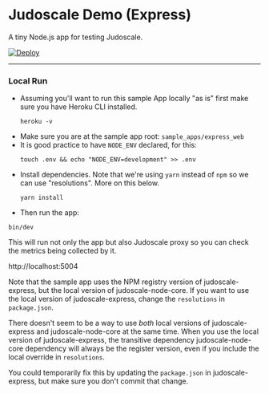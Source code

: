 # Judoscale Demo (Express)

A tiny Node.js app for testing Judoscale.

[![Deploy](https://www.herokucdn.com/deploy/button.svg)](https://heroku.com/deploy?template=https://github.com/judoscale/judoscale-sample-express)

---

### Local Run

- Assuming you'll want to run this sample App locally "as is" first make sure you have Heroku CLI installed.
  ```shell
  heroku -v
  ```
- Make sure you are at the sample app root: `sample_apps/express_web`
- It is good practice to have `NODE_ENV` declared, for this:
  ```shell
  touch .env && echo "NODE_ENV=development" >> .env
  ```
- Install dependencies. Note that we're using `yarn` instead of `npm` so we can use "resolutions". More on this below.
  ```shell
  yarn install
  ```
- Then run the app:

```shell
bin/dev
```

This will run not only the app but also Judoscale proxy so you can check the metrics being collected by it.

http://localhost:5004

Note that the sample app uses the NPM registry version of judoscale-express, but the local version of judoscale-node-core. If you want to use the local version of judoscale-express, change the `resolutions` in `package.json`.

There doesn't seem to be a way to use _both_ local versions of judoscale-express and judoscale-node-core at the same time. When you use the local version of judoscale-express, the transitive dependency judoscale-node-core dependency will always be the register version, even if you include the local override in `resolutions`.

You could temporarily fix this by updating the `package.json` in judoscale-express, but make sure you don't commit that change.
